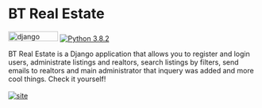 # BT Real Estate

<a href="https://www.djangoproject.com/"><img src="https://www.djangoproject.com/m/img/badges/djangomade124x25.gif" alt="django" width="100" height="20" /></a> [![Python 3.8.2](https://img.shields.io/badge/python-3.8-blue.svg)](https://www.python.org/downloads/release/python-382/)

BT Real Estate is a Django application that allows you to register and login users, administrate listings and realtors, search listings by filters, send emails to realtors and main administrator that inquery was added and more cool things.
Check it yourself!
<br>
<br>
<a href="http://btre.top/"><img src="https://i.ibb.co/pfYtLnn/image.png" alt="site" /></a>
